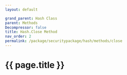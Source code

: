```yaml
---
layout: default

grand_parent: Hash Class
parent: Methods
Decompressor: false
title: Hash.Close Method
nav_order: 2
permalink: /package/securitypackage/hash/methods/close
---
```

# {{ page.title }}